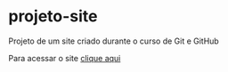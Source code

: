 # projeto-site
 Projeto de um site criado durante o curso de Git e GitHub

Para acessar o site [clique aqui](https://victordop.github.io/projeto-site-clone/index.html)
